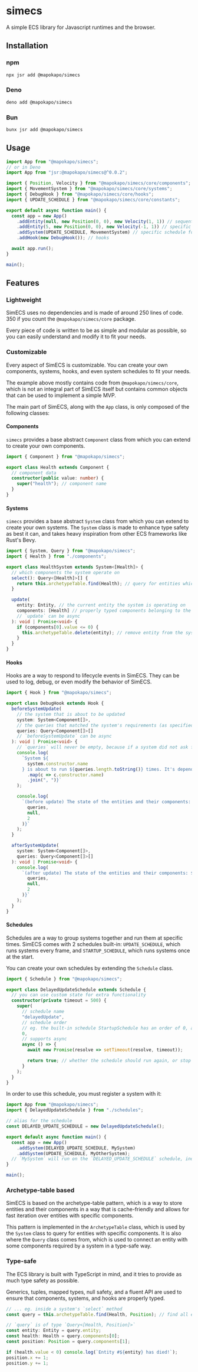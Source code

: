 # simecs

A simple ECS library for Javascript runtimes and the browser.

## Installation

### npm

```sh
npx jsr add @mapokapo/simecs
```

### Deno

```sh
deno add @mapokapo/simecs
```

### Bun

```sh
bunx jsr add @mapokapo/simecs
```

## Usage

```ts
import App from "@mapokapo/simecs";
// or in Deno
import App from "jsr:@mapokapo/simecs@^0.0.2";

import { Position, Velocity } from "@mapokapo/simecs/core/components";
import { MovementSystem } from "@mapokapo/simecs/core/systems";
import { DebugHook } from "@mapokapo/simecs/core/hooks";
import { UPDATE_SCHEDULE } from "@mapokapo/simecs/core/constants";

export default async function main() {
  const app = new App()
    .addEntity(null, new Position(0, 0), new Velocity(1, 1)) // sequential id
    .addEntity(5, new Position(0, 0), new Velocity(-1, 1)) // specific id (5)
    .addSystem(UPDATE_SCHEDULE, MovementSystem) // specific schedule for systems to run on
    .addHook(new DebugHook()); // hooks

  await app.run();
}

main();
```

## Features

### Lightweight

SimECS uses no dependencies and is made of around 250 lines of code. 350 if you
count the `@mapokapo/simecs/core` package.

Every piece of code is written to be as simple and modular as possible, so you
can easily understand and modify it to fit your needs.

### Customizable

Every aspect of SimECS is customizable. You can create your own components,
systems, hooks, and even system schedules to fit your needs.

The example above mostly contains code from `@mapokapo/simecs/core`, which is
not an integral part of SimECS itself but contains common objects that can be
used to implement a simple MVP.

The main part of SimECS, along with the `App` class, is only composed of the
following classes:

#### Components

`simecs` provides a base abstract `Component` class from which you can extend to
create your own components.

```ts
import { Component } from "@mapokapo/simecs";

export class Health extends Component {
  // component data
  constructor(public value: number) {
    super("health"); // component name
  }
}
```

#### Systems

`simecs` provides a base abstract `System` class from which you can extend to
create your own systems. The `System` class is made to enhance type safety as
best it can, and takes heavy inspiration from other ECS frameworks like Rust's
Bevy.

```ts
import { System, Query } from "@mapokapo/simecs";
import { Health } from "./components";

export class HealthSystem extends System<[Health]> {
  // which components the system operate on
  select(): Query<[Health]>[] {
    return this.archetypeTable.find(Health); // query for entities which have specific components. `archetypeTable` comes from the `System` superclass.
  }

  update(
    entity: Entity, // the current entity the system is operating on
    components: [Health] // properly typed components belonging to the entity
    // `update` can be async
  ): void | Promise<void> {
    if (components[0].value <= 0) {
      this.archetypeTable.delete(entity); // remove entity from the system
    }
  }
}
```

#### Hooks

Hooks are a way to respond to lifecycle events in SimECS. They can be used to
log, debug, or even modify the behavior of SimECS.

```ts
import { Hook } from "@mapokapo/simecs";

export class DebugHook extends Hook {
  beforeSystemUpdate(
    // the system that is about to be updated
    system: System<Component[]>,
    // the queries that matched the system's requirements (as specified in the system's `select` method)
    queries: Query<Component[]>[]
    // `beforeSystemUpdate` can be async
  ): void | Promise<void> {
    // `queries` will never be empty, because if a system did not ask for any components, then it won't be called, and neither will its hooks
    console.log(
      `System ${
        system.constructor.name
      } is about to run ${queries.length.toString()} times. It's dependencies are: ${queries[0].components
        .map(c => c.constructor.name)
        .join(", ")}`
    );

    console.log(
      `(before update) The state of the entities and their components: ${JSON.stringify(
        queries,
        null,
        2
      )}`
    );
  }

  afterSystemUpdate(
    system: System<Component[]>,
    queries: Query<Component[]>[]
  ): void | Promise<void> {
    console.log(
      `(after update) The state of the entities and their components: ${JSON.stringify(
        queries,
        null,
        2
      )}`
    );
  }
}
```

#### Schedules

Schedules are a way to group systems together and run them at specific times.
SimECS comes with 2 schedules built-in: `UPDATE_SCHEDULE`, which runs systems
every frame, and `STARTUP_SCHEDULE`, which runs systems once at the start.

You can create your own schedules by extending the `Schedule` class.

```ts
import { Schedule } from "@mapokapo/simecs";

export class DelayedUpdateSchedule extends Schedule {
  // you can use custom state for extra functionality
  constructor(private timeout = 500) {
    super(
      // schedule name
      "delayedUpdate",
      // schedule order
      // eg. the built-in schedule StartupSchedule has an order of 0, and UpdateSchedule has an order of 1
      0,
      // supports async
      async () => {
        await new Promise(resolve => setTimeout(resolve, timeout));

        return true; // whether the schedule should run again, or stop and continue with the next schedule
      }
    );
  }
}
```

In order to use this schedule, you must register a system with it:

```ts
import App from "@mapokapo/simecs";
import { DelayedUpdateSchedule } from "./schedules";

// alias for the schedule
const DELAYED_UPDATE_SCHEDULE = new DelayedUpdateSchedule();

export default async function main() {
  const app = new App()
    .addSystem(DELAYED_UPDATE_SCHEDULE, MySystem)
    .addSystem(UPDATE_SCHEDULE, MyOtherSystem);
  // `MySystem` will run on the `DELAYED_UPDATE_SCHEDULE` schedule, independently from `MyOtherSystem` which will run on the `UPDATE_SCHEDULE` schedule
}

main();
```

### Archetype-table based

SimECS is based on the archetype-table pattern, which is a way to store entities
and their components in a way that is cache-friendly and allows for fast
iteration over entities with specific components.

This pattern is implemented in the `ArchetypeTable` class, which is used by the
`System` class to query for entities with specific components. It is also where
the `Query` class comes from, which is used to connect an entity with some
components required by a system in a type-safe way.

### Type-safe

The ECS library is built with TypeScript in mind, and it tries to provide as
much type safety as possible.

Generics, tuples, mapped types, null safety, and a fluent API are used to ensure
that components, systems, and hooks are properly typed.

```ts
// ... eg. inside a system's `select` method
const query = this.archetypeTable.find(Health, Position); // find all entities which have both Health and Position components

// `query` is of type `Query<[Health, Position]>`
const entity: Entity = query.entity;
const health: Health = query.components[0];
const position: Position = query.components[1];

if (health.value < 0) console.log(`Entity #${entity} has died!`);
position.x += 1;
position.y += 1;
```
